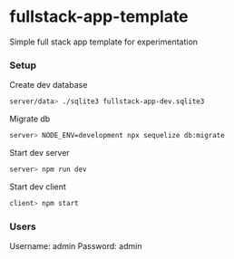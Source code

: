 # fullstack-app-template
Simple full stack app template for experimentation

### Setup

Create dev database
```bash
server/data> ./sqlite3 fullstack-app-dev.sqlite3
```
Migrate db
```bash
server> NODE_ENV=development npx sequelize db:migrate
```

Start dev server
```bash
server> npm run dev
```

Start dev client
```bash
client> npm start
```

### Users

Username: admin
Password: admin
